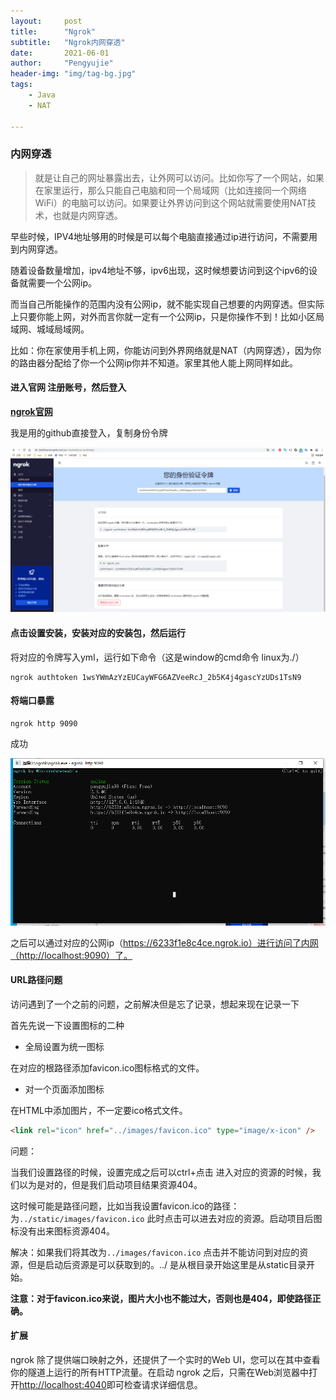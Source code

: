 ```yaml
---
layout:     post
title:      "Ngrok"
subtitle:   "Ngrok内网穿透"
date:       2021-06-01
author:     "Pengyujie"
header-img: "img/tag-bg.jpg"
tags:
    - Java
    - NAT

---
```


### 内网穿透

>就是让自己的网址暴露出去，让外网可以访问。比如你写了一个网站，如果在家里运行，那么只能自己电脑和同一个局域网（比如连接同一个网络 WiFi）的电脑可以访问。如果要让外界访问到这个网站就需要使用NAT技术，也就是内网穿透。



早些时候，IPV4地址够用的时候是可以每个电脑直接通过ip进行访问，不需要用到内网穿透。

随着设备数量增加，ipv4地址不够，ipv6出现，这时候想要访问到这个ipv6的设备就需要一个公网ip。

而当自己所能操作的范围内没有公网ip，就不能实现自己想要的内网穿透。但实际上只要你能上网，对外而言你就一定有一个公网ip，只是你操作不到！比如小区局域网、城域局域网。

比如：你在家使用手机上网，你能访问到外界网络就是NAT（内网穿透），因为你的路由器分配给了你一个公网ip你并不知道。家里其他人能上网同样如此。



#### 进入官网 注册账号，然后登入

**[ngrok官网](https://ngrok.com/)**

我是用的github直接登入，复制身份令牌

<img src="/img/notes/ngrok/1.png">



#### 点击设置安装，安装对应的安装包，然后运行

将对应的令牌写入yml，运行如下命令（这是window的cmd命令 linux为./）

~~~shel
ngrok authtoken 1wsYWmAzYzEUCayWFG6AZVeeRcJ_2b5K4j4gascYzUDs1TsN9
~~~



#### 将端口暴露

~~~shell
ngrok http 9090
~~~



成功

<img src="/img/notes/ngrok/2.png">



之后可以通过对应的公网ip（https://6233f1e8c4ce.ngrok.io）进行访问了内网（http://localhost:9090）了。



#### URL路径问题

访问遇到了一个之前的问题，之前解决但是忘了记录，想起来现在记录一下

首先先说一下设置图标的二种

- 全局设置为统一图标

在对应的根路径添加favicon.ico图标格式的文件。

- 对一个页面添加图标

在HTML中添加图片，不一定要ico格式文件。

~~~html
<link rel="icon" href="../images/favicon.ico" type="image/x-icon" />
~~~



问题：

当我们设置路径的时候，设置完成之后可以ctrl+点击  进入对应的资源的时候，我们以为是对的，但是我们启动项目结果资源404。

这时候可能是路径问题，比如当我设置favicon.ico的路径：为`../static/images/favicon.ico` 此时点击可以进去对应的资源。启动项目后图标没有出来图标资源404。

解决：如果我们将其改为`../images/favicon.ico` 点击并不能访问到对应的资源，但是启动后资源是可以获取到的。../ 是从根目录开始这里是从static目录开始。

**注意：对于favicon.ico来说，图片大小也不能过大，否则也是404，即使路径正确。**





#### 扩展

ngrok 除了提供端口映射之外，还提供了一个实时的Web UI，您可以在其中查看你的隧道上运行的所有HTTP流量。在启动 ngrok 之后，只需在Web浏览器中打开[http://localhost:4040](https://links.jianshu.com/go?to=http%3A%2F%2Flocalhost%3A4040%2F)即可检查请求详细信息。

